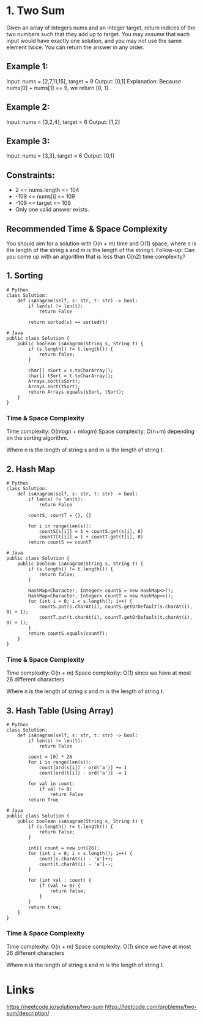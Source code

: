 # 1. Two Sum

Given an array of integers nums and an integer target, return indices of the two numbers such that they add up to target.
You may assume that each input would have exactly one solution, and you may not use the same element twice.
You can return the answer in any order.

## Example 1:
Input: nums = [2,7,11,15], target = 9
Output: [0,1]
Explanation: Because nums[0] + nums[1] == 9, we return [0, 1].

## Example 2:
Input: nums = [3,2,4], target = 6
Output: [1,2]

## Example 3:
Input: nums = [3,3], target = 6
Output: [0,1]
 
## Constraints:
* 2 <= nums.length <= 104
* -109 <= nums[i] <= 109
* -109 <= target <= 109
* Only one valid answer exists.
 
## Recommended Time & Space Complexity
You should aim for a solution with O(n + m) time and O(1) space, where n is the length of the string s and m is the length of the string t.
Follow-up: Can you come up with an algorithm that is less than O(n2) time complexity?

## 1. Sorting
```
# Python
class Solution:
    def isAnagram(self, s: str, t: str) -> bool:
        if len(s) != len(t):
            return False
            
        return sorted(s) == sorted(t)
```
```
# Java
public class Solution {
    public boolean isAnagram(String s, String t) {
        if (s.length() != t.length()) {
            return false;
        }

        char[] sSort = s.toCharArray();
        char[] tSort = t.toCharArray();
        Arrays.sort(sSort);
        Arrays.sort(tSort);
        return Arrays.equals(sSort, tSort);
    }
}
```
### Time & Space Complexity
Time complexity: O(nlogn + mlogm)
Space complexity: O(n+m) depending on the sorting algorithm.

Where n is the length of string s and m is the length of string t.

## 2. Hash Map
```
# Python
class Solution:
    def isAnagram(self, s: str, t: str) -> bool:
        if len(s) != len(t):
            return False

        countS, countT = {}, {}

        for i in range(len(s)):
            countS[s[i]] = 1 + countS.get(s[i], 0)
            countT[t[i]] = 1 + countT.get(t[i], 0)
        return countS == countT
```
```
# Java
public class Solution {
    public boolean isAnagram(String s, String t) {
        if (s.length() != t.length()) {
            return false;
        }

        HashMap<Character, Integer> countS = new HashMap<>();
        HashMap<Character, Integer> countT = new HashMap<>();
        for (int i = 0; i < s.length(); i++) {
            countS.put(s.charAt(i), countS.getOrDefault(s.charAt(i), 0) + 1);
            countT.put(t.charAt(i), countT.getOrDefault(t.charAt(i), 0) + 1);
        }
        return countS.equals(countT);
    }
}
```
### Time & Space Complexity
Time complexity: O(n + m)
Space complexity: O(1) since we have at most 26 different characters

Where n is the length of string s and m is the length of string t.

## 3. Hash Table (Using Array)
```
# Python
class Solution:
    def isAnagram(self, s: str, t: str) -> bool:
        if len(s) != len(t):
            return False

        count = [0] * 26
        for i in range(len(s)):
            count[ord(s[i]) - ord('a')] += 1
            count[ord(t[i]) - ord('a')] -= 1

        for val in count:
            if val != 0:
                return False
        return True
```
```
# Java
public class Solution {
    public boolean isAnagram(String s, String t) {
        if (s.length() != t.length()) {
            return false;
        }

        int[] count = new int[26];
        for (int i = 0; i < s.length(); i++) {
            count[s.charAt(i) - 'a']++;
            count[t.charAt(i) - 'a']--;
        }

        for (int val : count) {
            if (val != 0) {
                return false;
            }
        }
        return true;
    }
}
```

### Time & Space Complexity
Time complexity: O(n + m)
Space complexity: O(1) since we have at most 26 different characters

Where n is the length of string s and m is the length of string t.

# Links
https://neetcode.io/solutions/two-sum
https://leetcode.com/problems/two-sum/description/
